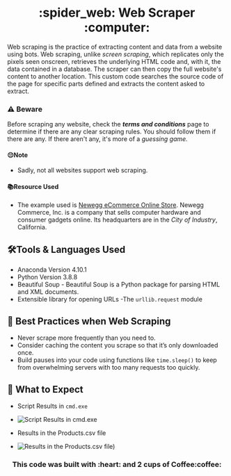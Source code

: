 <h1 align="center">:spider_web: Web Scraper :computer:</h1>

Web scraping is the practice of extracting content and data from a website using bots. Web scraping, unlike *screen scraping*, which replicates only the pixels seen onscreen, retrieves the underlying HTML code and, with it, the data contained in a database. The scraper can then copy the full website's content to another location. This custom code searches the source code of the page for specific parts defined and extracts the content asked to extract.

### :warning: Beware
Before scraping any website, check the **_terms and conditions_** page to determine if there are any clear scraping rules. You should follow them if there are any. If there aren't any, it's more of a _guessing game._

#### :pensive:Note
- Sadly, not all websites support web scraping.

#### :books:Resource Used
- The example used is [Newegg eCommerce Online Store](https://www.newegg.com/Video-Cards-Video-Devices/Category/ID-38?cm_sp=Tab_Components_3-_-visnav-_-Video-Graphic-Devices_2). Newegg Commerce, Inc. is a company that sells computer hardware and consumer gadgets online. Its headquarters are in the *City of Industry*, California.

## :hammer_and_wrench:Tools & Languages Used
- Anaconda Version 4.10.1
- Python Version 3.8.8
- Beautiful Soup - Beautiful Soup is a Python package for parsing HTML and XML documents.
- Extensible library for opening URLs -The `urllib.request` module

## :high_brightness: Best Practices when Web Scraping
- Never scrape more frequently than you need to.
- Consider caching the content you scrape so that it’s only downloaded once.
- Build pauses into your code using functions like `time.sleep()` to keep from overwhelming servers with too many requests too quickly.

## :electric_plug: What to Expect
- Script Results in `cmd.exe`
- ![Script Results in cmd.exe](https://user-images.githubusercontent.com/62080362/126538158-a6d698d6-c2a2-41b7-a7d8-420fa223ba83.png)

- Results in the Products.csv file
- ![Results in the Products.csv file)](https://user-images.githubusercontent.com/62080362/126538429-63c1468c-18f2-41ec-82a2-36a7ac069e4c.png)


<h3 align="center"> This code was built with :heart: and 2 cups of Coffee:coffee:</h3>
